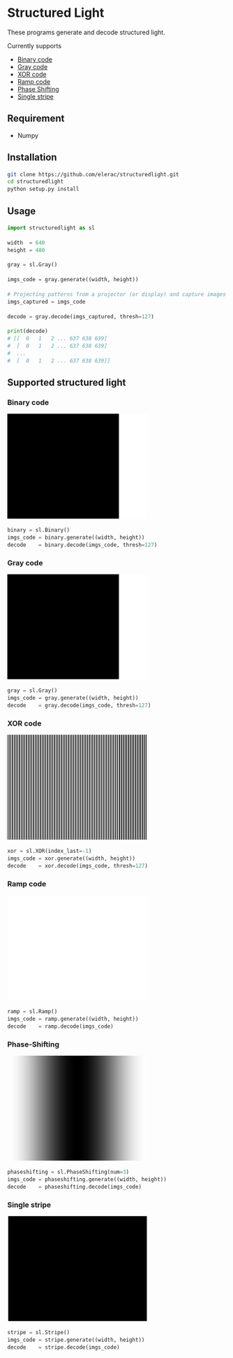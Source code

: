 # Structured Light
These programs generate and decode structured light. 

Currently supports 
* [Binary code](#Binary-code)
* [Gray code](#Gray-code)
* [XOR code](#XOR-code)
* [Ramp code](#Ramp-code)
* [Phase Shifting](#Phase-Shifting)
* [Single stripe](#Single-stripe)

## Requirement
* Numpy

## Installation
```sh
git clone https://github.com/elerac/structuredlight.git 
cd structuredlight
python setup.py install
```

## Usage
```python
import structuredlight as sl

width  = 640
height = 480

gray = sl.Gray()

imgs_code = gray.generate((width, height))

# Projecting patterns from a projector (or display) and capture images
imgs_captured = imgs_code

decode = gray.decode(imgs_captured, thresh=127)

print(decode)
# [[  0   1   2 ... 637 638 639]
#  [  0   1   2 ... 637 638 639]
#  ...
#  [  0   1   2 ... 637 638 639]]
```

## Supported structured light

### Binary code
![](documents/binary.gif)
```python
binary = sl.Binary()
imgs_code = binary.generate((width, height))
decode    = binary.decode(imgs_code, thresh=127)
```

### Gray code
![](documents/gray.gif)
```python
gray = sl.Gray()
imgs_code = gray.generate((width, height))
decode    = gray.decode(imgs_code, thresh=127)
```

### XOR code
![](documents/xor.gif)
```python
xor = sl.XOR(index_last=-1)
imgs_code = xor.generate((width, height))
decode    = xor.decode(imgs_code, thresh=127)
```

### Ramp code
![](documents/ramp.gif)
```python
ramp = sl.Ramp()
imgs_code = ramp.generate((width, height))
decode    = ramp.decode(imgs_code)
```

### Phase-Shifting
![](documents/phaseshifting.gif)
```python
phaseshifting = sl.PhaseShifting(num=3)
imgs_code = phaseshifting.generate((width, height))
decode    = phaseshifting.decode(imgs_code)
```

### Single stripe
![](documents/stripe.gif)
```python
stripe = sl.Stripe()
imgs_code = stripe.generate((width, height))
decode    = stripe.decode(imgs_code)
```